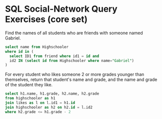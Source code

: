 # SQL Social-Network Query Exercises (core set)

Find the names of all students who are friends with someone named Gabriel.

```sql
select name from Highschooler
where id in (
  select ID1 from friend where id1 = id and
  id2 IN (select id from Highschooler where name="Gabriel")
)
```

For every student who likes someone 2 or more grades younger than themselves, return that student's name and grade, and the name and grade of the student they like.

```sql
select h1.name, h1.grade, h2.name, h2.grade
from highschooler as h1
join likes as l on l.id1 = h1.id
join highschooler as h2 on h2.id = l.id2
where h2.grade <= h1.grade - 2
```



